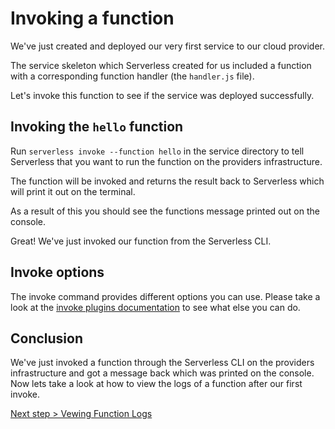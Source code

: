 # Invoking a function

We've just created and deployed our very first service to our cloud provider.

The service skeleton which Serverless created for us included a function with a corresponding function handler (the
`handler.js` file).

Let's invoke this function to see if the service was deployed successfully.

## Invoking the `hello` function

Run `serverless invoke --function hello` in the service directory to tell Serverless
that you want to run the function on the providers infrastructure.

The function will be invoked and returns the result back to Serverless which will print it out on the terminal.

As a result of this you should see the functions message printed out on the console.

Great! We've just invoked our function from the Serverless CLI.

## Invoke options

The invoke command provides different options you can use. Please take a look at the
[invoke plugins documentation](/lib/plugins/invoke) to see what else you can do.

## Conclusion

We've just invoked a function through the Serverless CLI on the providers infrastructure and got a message back which
was printed on the console. Now lets take a look at how to view the logs of a function after our first invoke.

[Next step > Vewing Function Logs](viewing-function-logs.md)
